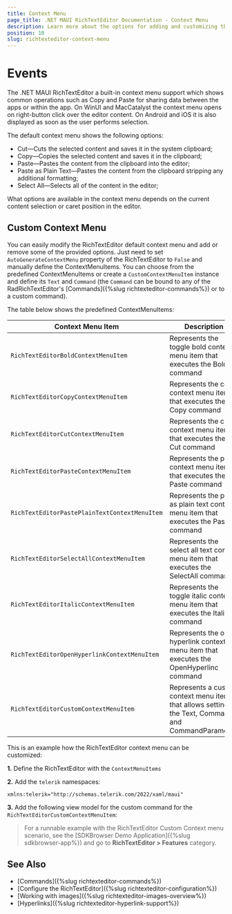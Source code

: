 ```yaml
---
title: Context Menu
page_title: .NET MAUI RichTextEditor Documentation - Context Menu
description: Learn more about the options for adding and customizing the context menu in the Telerik UI for .NET MAUI RichTextEditor control.
position: 10
slug: richtexteditor-context-menu
---
```


# Events

The .NET MAUI RichTextEditor a built-in context menu support which shows common operations such as Copy and Paste for sharing data between the apps or within the app. On WinUI and MacCatalyst the context menu opens on right-button click over the editor content. On Android and iOS it is also displayed as soon as the user performs selection.

The default context menu shows the following options:

* Cut&mdash;Cuts the selected content and saves it in the system clipboard;
* Copy&mdash;Copies the selected content and saves it in the clipboard;
* Paste&mdash;Pastes the content from the clipboard into the editor;
* Paste as Plain Text&mdash;Pastes the content from the clipboard stripping any additional formatting;
* Select All&mdash;Selects all of the content in the editor;

What options are available in the context menu depends on the current content selection or caret position in the editor.

## Custom Context Menu

You can easily modify the RichTextEditor default context menu and add or remove some of the provided options. Just need to set `AutoGenerateContextMenu` property of the RichTextEditor to `False` and manually define the ContextMenuItems. You can choose from the predefined ContextMenuItems or create a `CustomContextMenuItem` instance and define its `Text` and `Command` (the `Command` can be bound to any of the RadRichTextEditor's [Commands]({%slug richtexteditor-commands%}) or to a custom command). 

The table below shows the predefined ContextMenuItems:

| Context Menu Item | Description |
| ----- | ---------- |
| `RichTextEditorBoldContextMenuItem` | Represents the toggle bold context menu item that executes the Bold command |
| `RichTextEditorCopyContextMenuItem` | Represents the copy context menu item that executes the Copy command |
| `RichTextEditorCutContextMenuItem` | Represents the cut context menu item that executes the Cut command |
| `RichTextEditorPasteContextMenuItem` | Represents the paste context menu item that executes the Paste command |
| `RichTextEditorPastePlainTextContextMenuItem` | Represents the paste as plain text context menu item that executes the Paste command |
| `RichTextEditorSelectAllContextMenuItem` | Represents the select all text context menu item that executes the SelectAll command |
| `RichTextEditorItalicContextMenuItem` | Represents the toggle italic context menu item that executes the Italic command |
| `RichTextEditorOpenHyperlinkContextMenuItem` | Represents the open hyperlink context menu item that executes the OpenHyperlinc command |
| `RichTextEditorCustomContextMenuItem` | Represents a custom context menu item that allows setting the Text, Command and CommandParameter. |

This is an example how the RichTextEditor context menu can be customized:

**1.** Define the RichTextEditor with the `ContextMenuItems`

<snippet id='richtexteditor-contextmenu-xaml' />

**2.** Add the `telerik` namespaces:

```XAML
xmlns:telerik="http://schemas.telerik.com/2022/xaml/maui"
```

**3.** Add the following view model for the custom command for the `RichTextEditorCustomContextMenuItem`:

<snippet id='richtexteditor-contextmenu-vm' />

> For a runnable example with the RichTextEditor Custom Context menu scenario, see the [SDKBrowser Demo Application]({%slug sdkbrowser-app%}) and go to **RichTextEditor > Features** category.

## See Also

- [Commands]({%slug richtexteditor-commands%})
- [Configure the RichTextEditor]({%slug richtexteditor-configuration%})
- [Working with images]({%slug richtexteditor-images-overview%})
- [Hyperlinks]({%slug richtexteditor-hyperlink-support%})